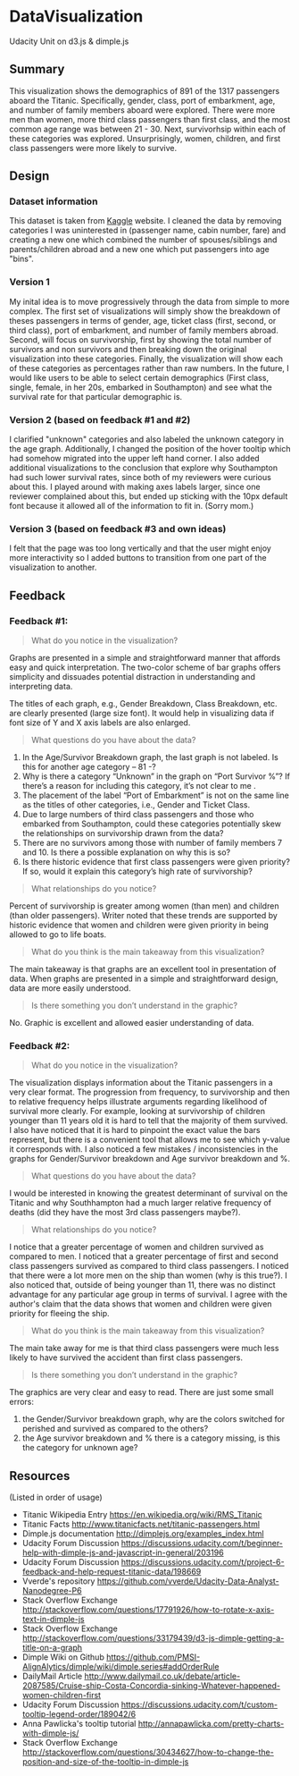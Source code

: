 # DataVisualization
Udacity Unit on d3.js &amp; dimple.js

## Summary 
This visualization shows the demographics of 891 of the 1317 passengers aboard the Titanic. Specifically, gender, class, port of embarkment, age, and number of family members aboard were explored. There were more men than women, more third class passengers than first class, and the most common age range was between 21 - 30.  Next, survivorhsip within each of these categories was explored.  Unsurprisingly, women, children, and first class passengers were more likely to survive.

## Design 

### Dataset information
This dataset is taken from [Kaggle]( https://www.kaggle.com/c/titanic/data?train.csv#) website.  I cleaned the data by removing categories I was uninterested in (passenger name, cabin number, fare) and creating a new one which combined the number of spouses/siblings and parents/children abroad and a new one which put passengers into age "bins".

### Version 1
My inital idea is to move progressively through the data from simple to more complex. The first set of visualizations will simply show the breakdown of theses passengers in terms of gender, age, ticket class (first, second, or third class), port of embarkment, and number of family members abroad.  Second, will focus on survivorship, first by showing the total number of survivors and non survivors and then breaking down the original visualization into these categories.  Finally, the visualization will show each of these categories as percentages rather than raw numbers.  In the future, I would like users to be able to select certain demographics (First class, single, female, in her 20s, embarked in Southampton) and see what the survival rate for that particular demographic is.

### Version 2 (based on feedback #1 and #2)
I clarified "unknown" categories and also labeled the unknown category in the age graph. Additionally, I changed the position of the hover tooltip which had somehow migrated into the upper left hand corner.  I also added additional visualizations to the conclusion that explore why Southampton had such lower survival rates, since both of my reviewers were curious about this. I played around with making axes labels larger, since one reviewer complained about this, but ended up sticking with the 10px default font because it allowed all of the information to fit in. (Sorry mom.)

### Version 3 (based on feedback #3 and own ideas)
I felt that the page was too long vertically and that the user might enjoy more interactivity so I added buttons to transition from one part of the visualization to another.

## Feedback 
### Feedback #1:
> What do you notice in the visualization?

Graphs are presented in a simple and straightforward manner that affords easy and quick interpretation. The two-color scheme of bar graphs offers simplicity and dissuades potential distraction in understanding and interpreting data.

The titles of each graph, e.g., Gender Breakdown, Class Breakdown, etc.  are clearly presented (large size font).  It would help in visualizing data if font size of Y and X axis labels are also enlarged. 

> What questions do you have about the data?

1.	In the Age/Survivor Breakdown graph, the last graph is not labeled. Is this for another age category – 81 -?
2.	Why is there a category “Unknown” in the graph on “Port Survivor %”?  If there’s a reason for including this category, it’s not clear to me .  
3.	The placement of the label “Port of Embarkment” is not on the same line as the titles of other categories, i.e., Gender and Ticket Class.
4.	 Due to large numbers of third class passengers and those who embarked from Southampton, could these categories potentially skew the relationships on survivorship drawn from the data? 
5.	There are no survivors among those with number of family members 7 and 10. Is there a possible explanation on why this is so?  
6.	Is there historic evidence that first class passengers were given priority? If so, would it explain this category’s high rate of survivorship?

> What relationships do you notice?

Percent of survivorship is greater among women (than men) and children (than older passengers). Writer noted that these trends are supported by historic evidence that women and children were given priority in being allowed to go to life boats.

> What do you think is the main takeaway from this visualization?

The main takeaway is that graphs are an excellent tool in presentation of data. When graphs are presented in a simple and straightforward design, data are more easily understood. 

> Is there something you don’t understand in the graphic?

No. Graphic is excellent and allowed easier understanding of data.

### Feedback #2:
> What do you notice in the visualization?

The visualization displays information about the Titanic passengers in a very clear format.  The progression from frequency, to survivorship and then to relative frequency helps illustrate arguments regarding likelihood of survival more clearly.  For example, looking at survivorship of children younger than 11 years old it is hard to tell that the majority of them survived.  I also have noticed that it is hard to pinpoint the exact value the bars represent, but there is a convenient tool that allows me to see which y-value it corresponds with.  I also noticed a few mistakes / inconsistencies in the graphs for Gender/Survivor breakdown and Age survivor breakdown and %.
 
> What questions do you have about the data?

I would be interested in knowing the greatest determinant of survival on the Titanic and why Southhampton had a much larger relative frequency of deaths (did they have the most 3rd class passengers maybe?).

> What relationships do you notice?

I notice that a greater percentage of women and children survived as compared to men.  I noticed that a greater percentage of first and second class passengers survived as compared to third class passengers.  I noticed that there were a lot more men on the ship than women (why is this true?).  I also noticed that, outside of being younger than 11, there was no distinct advantage for any particular age group in terms of survival.  I agree with the author's claim that the data shows that women and children were given priority for fleeing the ship.

> What do you think is the main takeaway from this visualization?

The main take away for me is that third class passengers were much less likely to have survived the accident than first class passengers.  
 
> Is there something you don’t understand in the graphic?

The graphics are very clear and easy to read.  There are just some small errors:  
1. the Gender/Survivor breakdown graph, why are the colors switched for perished and survived as compared to the others? 
2. the Age survivor breakdown and % there is a category missing, is this the category for unknown age?

## Resources 
(Listed in order of usage)

- Titanic Wikipedia Entry https://en.wikipedia.org/wiki/RMS_Titanic
- Titanic Facts http://www.titanicfacts.net/titanic-passengers.html
- Dimple.js documentation http://dimplejs.org/examples_index.html
- Udacity Forum Discussion https://discussions.udacity.com/t/beginner-help-with-dimple-js-and-javascript-in-general/203196
- Udacity Forum Discussion https://discussions.udacity.com/t/project-6-feedback-and-help-request-titanic-data/198669
- Vverde's repository https://github.com/vverde/Udacity-Data-Analyst-Nanodegree-P6
- Stack Overflow Exchange http://stackoverflow.com/questions/17791926/how-to-rotate-x-axis-text-in-dimple-js
- Stack Overflow Exchange http://stackoverflow.com/questions/33179439/d3-js-dimple-getting-a-title-on-a-graph
- Dimple Wiki on Github https://github.com/PMSI-AlignAlytics/dimple/wiki/dimple.series#addOrderRule
- DailyMail Article http://www.dailymail.co.uk/debate/article-2087585/Cruise-ship-Costa-Concordia-sinking-Whatever-happened-women-children-first
- Udacity Forum Discussion https://discussions.udacity.com/t/custom-tooltip-legend-order/189042/6
- Anna Pawlicka's tooltip tutorial http://annapawlicka.com/pretty-charts-with-dimple-js/
- Stack Overflow Exchange http://stackoverflow.com/questions/30434627/how-to-change-the-position-and-size-of-the-tooltip-in-dimple-js
